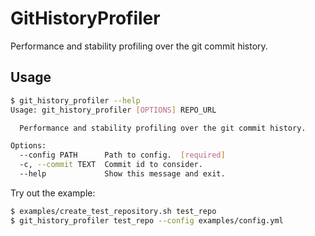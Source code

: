 # GitHistoryProfiler

Performance and stability profiling over the git commit history.

## Usage

```bash
$ git_history_profiler --help
Usage: git_history_profiler [OPTIONS] REPO_URL

  Performance and stability profiling over the git commit history.

Options:
  --config PATH      Path to config.  [required]
  -c, --commit TEXT  Commit id to consider.
  --help             Show this message and exit.
```

Try out the example:
```bash
$ examples/create_test_repository.sh test_repo
$ git_history_profiler test_repo --config examples/config.yml
```

